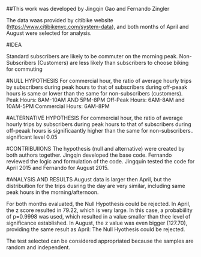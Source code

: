 ##This work was developed by Jingqin Gao and Fernando Zingler

The data waas provided by citibike website (https://www.citibikenyc.com/system-data), and both months of April and August were selected for analysis.

#IDEA

Standard subscribers are likely to be commuter on the morning peak.
Non-Subscribers (Customers) are less likely than subscribers to choose biking for commuting

#NULL HYPOTHESIS
For commercial hour, the ratio of average hourly trips by subscribers during peak hours to that of subscribers during off-peaak hours is same or lower than the same for non-subscribers (customers).
Peak Hours: 8AM-10AM AND 5PM-8PM
Off-Peak Hours: 6AM-8AM and 10AM-5PM
Commercial Hours: 6AM-8PM

#ALTERNATIVE HYPOTHESIS
For commercial hour, the ratio of average hourly trips by subscribers during peak hours to that of subscribers during off-peaak hours is significaantly higher than the same for non-subscribers..
significant level 0.05

#CONTRIBUIIONS
The hypothesis (null and alternative) were created by both authors together. Jingqin developed the base code. Fernando reviewed the logic and formulation of the code.
Jingquin tested the code for April 2015 and Fernando for August 2015. 


#ANALYSIS AND RESULTS
August data is larger then April, but the distribuition for the trips dusring the day are very similar, including same peak hours in the morning/afternoon.

For both months evaluated, the Null Hypothesis could be rejected. In April, the z score resulted in 79.22, which is very large. In this case, a probabiility of p=0.9998 was used, which resulted in  a value smaller than thee level of significance established. In August, the z value was even bigger (127.70), providing the same result as April: The Null Hyothesis could be rejected. 

The test selected can be considered appropriated because the samples are random and independent.

